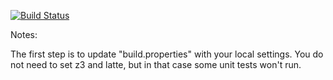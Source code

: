 [![Build Status](https://travis-ci.org/Simone-vanZyl/green.svg?branch=master)](https://travis-ci.org/Simone-vanZyl/green/builds)

Notes:

The first step is to update "build.properties" with your local
settings.  You do not need to set z3 and latte, but in that case
some unit tests won't run.
   

